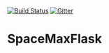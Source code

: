 [![Build Status](https://travis-ci.org/MaxGonchar/SpaceMaxFlask.svg?branch=develop)](https://travis-ci.org/MaxGonchar/SpaceMaxFlask)
[![Gitter](https://badges.gitter.im/SpaceMaxFlask/community.svg)](https://gitter.im/SpaceMaxFlask/community?utm_source=badge&utm_medium=badge&utm_campaign=pr-badge)
# SpaceMaxFlask
